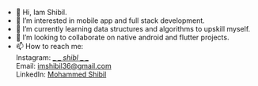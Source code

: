- 👋 Hi, Iam Shibil.
- 👀 I’m interested in mobile app and full stack development.
- 🌱 I’m currently learning data structures and algorithms to upskill myself.
- 💞️ I’m looking to collaborate on native android and flutter projects.
- 📫 How to reach me:<br/>Instagram: [_ _ _shibl_ _ _ ](https://www.instagram.com/_shibl_/)<br/>Email: imshibil36@gmail.com<br/>LinkedIn: [Mohammed Shibil](https://www.linkedin.com/in/mohammed-shibil-5350b61a3/)

<!---
imshibl/imshibl is a ✨ special ✨ repository because its `README.md` (this file) appears on your GitHub profile.
You can click the Preview link to take a look at your changes.
--->
